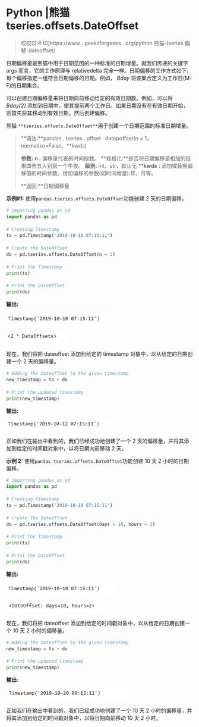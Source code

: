 # Python |熊猫 tseries.offsets.DateOffset

> 哎哎哎:# t0]https://www . geeksforgeeks . org/python 熊猫-tseries 偏移-dateoffset/

日期偏移量是熊猫中用于日期范围的一种标准的日期增量。就我们传递的关键字 args 而言，它的工作原理与 relativedelta 完全一样。日期偏移的工作方式如下，每个偏移指定一组符合日期偏移的日期。例如， *Bday* 将该集合定义为工作日(M-F)的日期集合。

可以创建日期偏移量来将日期向前移动给定的有效日期数。例如，可以将 *Bday(2)* 添加到日期中，使其提前两个工作日。如果日期没有在有效日期开始，则首先将其移动到有效日期，然后创建偏移。

熊猫 `**tseries.offsets.DateOffset**`用于创建一个日期范围的标准日期增量。

> **语法:**pandas . tseries . offset . datepoffset(n = 1，normalize=False，**kwds)
> 
> **参数:**
> **n :** 偏移量代表的时间段数。
> **规格化:**是否将日期偏移量相加的结果四舍五入到前一个午夜。
> **级别:** int，str，默认无
> ****kwds :** 添加或替换偏移值的时间参数。增加偏移的参数(如时间增量):年、月等。
> 
> **返回:**日期偏移量

**示例#1:** 使用`pandas.tseries.offsets.DateOffset`功能创建 2 天的日期偏移。

```py
# importing pandas as pd
import pandas as pd

# Creating Timestamp
ts = pd.Timestamp('2019-10-10 07:15:11')

# Create the DateOffset
do = pd.tseries.offsets.DateOffset(n = 2)

# Print the Timestamp
print(ts)

# Print the DateOffset
print(do)
```

**输出:**

![](img/31fa9e80203f8bb21b39d4385472bd28.png)

![](img/e179ed982fa52f5bca021fecb6227e71.png)

现在，我们将把 dateoffset 添加到给定的 timestamp 对象中，以从给定的日期创建一个 2 天的偏移量。

```py
# Adding the dateoffset to the given timestamp
new_timestamp = ts + do

# Print the updated timestamp
print(new_timestamp)
```

**输出:**

![](img/245c467c7299064278ddbe002c2f1fc9.png)

正如我们在输出中看到的，我们已经成功地创建了一个 2 天的偏移量，并将其添加到给定的时间戳对象中，以将日期向前移动 2 天。

**示例 2:** 使用`pandas.tseries.offsets.DateOffset`功能创建 10 天 2 小时的日期偏移。

```py
# importing pandas as pd
import pandas as pd

# Creating Timestamp
ts = pd.Timestamp('2019-10-10 07:15:11')

# Create the DateOffset
do = pd.tseries.offsets.DateOffset(days = 10, hours = 2)

# Print the Timestamp
print(ts)

# Print the DateOffset
print(do)
```

**输出:**

![](img/31fa9e80203f8bb21b39d4385472bd28.png)

![](img/23fb61877bba29436fbba85e80eb7d09.png)

现在，我们将把 dateoffset 添加到给定的时间戳对象中，以从给定的日期创建一个 10 天 2 小时的偏移量。

```py
# Adding the dateoffset to the given timestamp
new_timestamp = ts + do

# Print the updated timestamp
print(new_timestamp)
```

**输出:**

![](img/e62756a9a36eb637d91d56083d3e8070.png)

正如我们在输出中看到的，我们已经成功地创建了一个 10 天 2 小时的偏移量，并将其添加到给定的时间戳对象中，以将日期向前移动 10 天 2 小时。